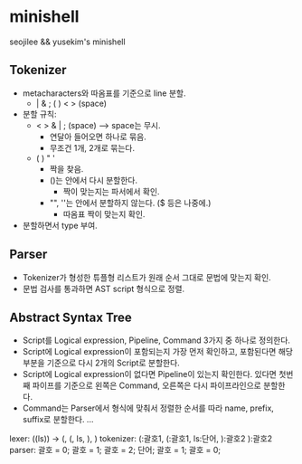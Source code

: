 # minishell
seojilee &amp;&amp; yusekim's minishell

## Tokenizer
- metacharacters와 따옴표를 기준으로 line 분할.
  - | & ; ( ) < > (space)
- 분할 규칙:
  - < > & | ; (space) --> space는 무시.
    - 연달아 들어오면 하나로 묶음.
	- 무조건 1개, 2개로 묶는다.
  - ( ) " '
    - 짝을 찾음.
	- ()는 안에서 다시 분할한다.
	  - 짝이 맞는지는 파서에서 확인.
	- "", ''는 안에서 분할하지 않는다. ($ 등은 나중에.)
	  - 따옴표 짝이 맞는지 확인.
- 분할하면서 type 부여.

## Parser
- Tokenizer가 형성한 튜플형 리스트가 원래 순서 그대로 문법에 맞는지 확인.
- 문법 검사를 통과하면 AST script 형식으로 정렬.

## Abstract Syntax Tree
- Script를 Logical expression, Pipeline, Command 3가지 중 하나로 정의한다.
- Script에 Logical expression이 포함되는지 가장 먼저 확인하고, 포함된다면 해당 부분을 기준으로 다시 2개의 Script로 분할한다.
- Script에 Logical expression이 없다면 Pipeline이 있는지 확인한다. 있다면 첫번째 파이프를 기준으로 왼쪽은 Command, 오른쪽은 다시 파이프라인으로 분할한다.
- Command는 Parser에서 형식에 맞춰서 정렬한 순서를 따라 name, prefix, suffix로 분할한다.
...


lexer: ((ls)) -> (, (, ls, ), )
tokenizer: (:괄호1, (:괄호1, ls:단어, ):괄호2 ):괄호2
parser: 괄호 = 0; 괄호 = 1; 괄호 = 2; 단어; 괄호 = 1; 괄호 = 0;
